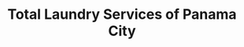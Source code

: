 ---
title: "Total Laundry Services of Panama City"
url: /panama-city/total-laundry-services-of-panama-city/
shop: Wäscherei
---